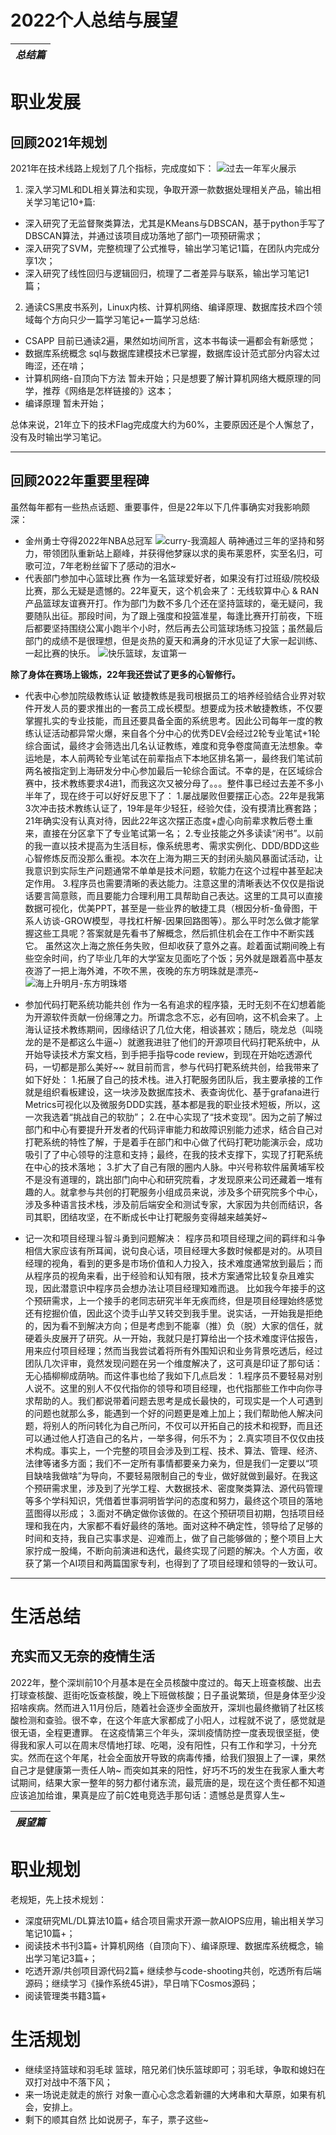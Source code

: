 # 2022个人总结与展望

|*总结篇*|
|:---:|

# 职业发展
## 回顾2021年规划
2021年在技术线路上规划了几个指标，完成度如下：
![过去一年军火展示](https://upload-images.jianshu.io/upload_images/19879196-547b38ac5dadd625.png?imageMogr2/auto-orient/strip%7CimageView2/2/w/1240)
1. 深入学习ML和DL相关算法和实现，争取开源一款数据处理相关产品，输出相关学习笔记10+篇:
- 深入研究了无监督聚类算法，尤其是KMeans与DBSCAN，基于python手写了DBSCAN算法，并通过该项目成功落地了部门一项预研需求；
- 深入研究了SVM，完整梳理了公式推导，输出学习笔记1篇，在团队内完成分享1次；
- 深入研究了线性回归与逻辑回归，梳理了二者差异与联系，输出学习笔记1篇；

2. 通读CS黑皮书系列，Linux内核、计算机网络、编译原理、数据库技术四个领域每个方向只少一篇学习笔记+一篇学习总结:
- CSAPP
目前已通读2遍，果然如坊间所言，这本书每读一遍都会有新感觉；
- 数据库系统概念
sql与数据库建模技术已掌握，数据库设计范式部分内容太过晦涩，还在啃；
- 计算机网络-自顶向下方法
暂未开始；只是想要了解计算机网络大概原理的同学，推荐《网络是怎样链接的》这本；
- 编译原理
暂未开始；

总体来说，21年立下的技术Flag完成度大约为60%，主要原因还是个人懈怠了，没有及时输出学习笔记。

---
## 回顾2022年重要里程碑
虽然每年都有一些热点话题、重要事件，但是22年以下几件事确实对我影响颇深：
- 金州勇士夺得2022年NBA总冠军
![curry-我滴超人](https://upload-images.jianshu.io/upload_images/19879196-242a0f8a01e8ffbb.jpg?imageMogr2/auto-orient/strip%7CimageView2/2/w/1240)
萌神通过三年的坚持和努力，带领团队重新站上巅峰，并获得他梦寐以求的奥布莱恩杯，实至名归，可歌可泣，7年老粉丝留下了感动的泪水~
- 代表部门参加中心篮球比赛
作为一名篮球爱好者，如果没有打过班级/院校级比赛，那么无疑是遗憾的。22年夏天，这个机会来了：无线软算中心 & RAN产品篮球友谊赛开打。作为部门为数不多几个还在坚持篮球的，毫无疑问，我要随队出征。那段时间，为了跟上强度和投篮准星，每逢比赛开打前夜，下班后都要坚持围绕公寓小跑半个小时，然后再去公司篮球场练习投篮；虽然最后部门的成绩不是很理想，但是炎热的夏天和满身的汗水见证了大家一起训练、一起比赛的快乐。
![快乐篮球，友谊第一](https://upload-images.jianshu.io/upload_images/19879196-abd431c512556399.jpg?imageMogr2/auto-orient/strip%7CimageView2/2/w/1240)


**除了身体在赛场上锻炼，22年我还尝试了更多的心智修行。**
- 代表中心参加院级教练认证
敏捷教练是我司根据员工的培养经验结合业界对软件开发人员的要求推出的一套员工成长模型。想要成为技术敏捷教练，不仅要掌握扎实的专业技能，而且还要具备全面的系统思考。因此公司每年一度的教练认证活动都异常火爆，来自各个分中心的优秀DEV会经过2轮专业笔试+1轮综合面试，最终才会筛选出几名认证教练，难度和竞争卷度简直无法想象。幸运地是，本人前两轮专业笔试在前辈指点下本地区排名第一，最终我们笔试前两名被指定到上海研发分中心参加最后一轮综合面试。不幸的是，在区域综合赛中，技术教练要求4进1，而我这次又被分母了。。。整件事已经过去差不多小半年了，现在终于可以好好反思下了：
1.屡战屡败但要摆正心态。22年是我第3次冲击技术教练认证了，19年是年少轻狂，经验欠佳，没有摸清比赛套路；21年确实没有认真对待，因此22年这次摆正态度+虚心向前辈求教后卷土重来，直接在分区拿下了专业笔试第一名；
2.专业技能之外多读读“闲书”。以前的我一直以技术提高为生活目标，像系统思考、需求实例化、DDD/BDD这些心智修炼反而没那么重视。本次在上海为期三天的封闭头脑风暴面试活动，让我意识到实际生产问题通常不单单是技术问题，软能力在这个过程中甚至起决定作用。
3.程序员也需要清晰的表达能力。注意这里的清晰表达不仅仅是指说话要言简意赅，而且要能力合理利用工具帮助自己表达。这里的工具可以直接数据可视化，优美PPT，甚至是一些业界的敏捷工具（根因分析-鱼骨图，干系人访谈-GROW模型，寻找杠杆解-因果回路图等）。那么平时怎么做才能掌握这些工具呢？答案就是先看书了解概念，然后抓住机会在工作中不断实践它。
虽然这次上海之旅任务失败，但却收获了意外之喜。趁着面试期间晚上有些空余时间，约了毕业几年的大学室友见面吃了个饭；另外就是跟着高中基友夜游了一把上海外滩，不吹不黑，夜晚的东方明珠就是漂亮~
![海上升明月-东方明珠塔](https://upload-images.jianshu.io/upload_images/19879196-af4f26d0b9ac8df3.jpg?imageMogr2/auto-orient/strip%7CimageView2/2/w/1240)

- 参加代码打靶系统功能共创
作为一名有追求的程序猿，无时无刻不在幻想着能为开源软件贡献一份绵薄之力。所谓念念不忘，必有回响，这不机会来了。上海认证技术教练期间，因缘结识了几位大佬，相谈甚欢；随后，晓龙总（叫晓龙的是不是都这么牛逼~）就邀我进驻了他们的开源项目代码打靶系统中，从开始导读技术方案文档，到手把手指导code review，到现在开始吃透源代码，一切都是那么美好~~ 就目前而言，参与代码打靶系统共创，给我带来了如下好处：
1.拓展了自己的技术栈。进入打靶服务团队后，我主要承接的工作就是组织看板建设，这一块涉及数据库技术、表查询优化、基于grafana进行Metrics可视化以及微服务DDD实践，基本都是我的职业技术短板，所以，这一次我选着“挑战自己的软肋”；
2.在中心实现了“技术变现”。因为之前了解过部门和中心有要提升开发者的代码评审能力和故障识别能力述求，结合自己对打靶系统的特性了解，于是着手在部门和中心做了代码打靶功能演示会，成功吸引了了中心领导的注意和支持；最终，在我的技术支撑下，实现了打靶系统在中心的技术落地；
3.扩大了自己有限的圈内人脉。中兴号称软件届黄埔军校不是没有道理的，跳出部门向中心和研究院看，才发现原来公司还藏着一堆有趣的人。就拿参与共创的打靶服务小组成员来说，涉及多个研究院多个中心，涉及多种语言技术栈，涉及前后端安全和测试专家，大家因为共创而结识，各司其职，团结攻坚，在不断成长中让打靶服务变得越来越美好~

- 记一次和项目经理斗智斗勇到问题解决：
程序员和项目经理之间的羁绊和斗争相信大家应该有所耳闻，说句良心话，项目经理大多数时候都是对的。从项目经理的视角，看到的更多是市场价值和人力投入，技术难度通常放到最后；而从程序员的视角来看，出于经验和认知有限，技术方案通常比较复杂且难实现，因此潜意识中程序员会想办法让项目经理知难而退。
比如我今年接手的这个预研需求，上一个接手的老同志研究半年无疾而终，但是项目经理始终感觉还有挖掘价值，因此这个烫手山芋又转交到我手里。说实话，一开始我是拒绝的，因为看不到解决方向；但是考虑到不能辜（推）负（脱）大家的信任，就硬着头皮展开了研究。从一开始，我就只是打算给出一个技术难度评估报告，用来应付项目经理；然而当我尝试着将所有外围知识和业务背景吃透后，经过团队几次评审，竟然发现问题在另一个维度解决了，这可真是印证了那句话：无心插柳柳成荫呐。而这件事也给了我如下几点启发：
1.程序员不要轻易对别人说不。这里的别人不仅代指你的领导和项目经理，也代指那些工作中向你寻求帮助的人。我们都说带着问题去思考是成长最快的，可现实是一个人可遇到的问题也就那么多，能遇到一个好的问题更是难上加上；我们帮助他人解决问题，将别人的所问转化为自己所问，不仅可以开拓自己的技术和视野，而且还可以通过他人打造自己的名片，一举多得，何乐不为；
2.真实项目不仅仅由技术构成。事实上，一个完整的项目会涉及到工程、技术、算法、管理、经济、法律等诸多方面；我们不一定所有事情都要亲力亲为，但是我们一定要以“项目缺啥我做啥”为导向，不要轻易限制自己的专业，做好就做到最好。在我这个预研需求里，涉及到了光学工程、大数据技术、密度聚类算法、源代码管理等多个学科知识，凭借着世事洞明皆学问的态度和努力，最终这个项目的落地蓝图得以形成；
3.面对不确定做你该做的。在这个预研项目初期，包括项目经理和我在内，大家都不看好最终的落地。面对这种不确定性，领导给了足够的时间和支持，我自己实事求是、迎难而上，做了自己能够做的；整个项目上大家拧成一股绳，不断向前演进和迭代，最终实现了问题的解决。个人方面，收获了第一个AI项目和两篇国家专利，也得到了了项目经理和领导的一致认可。
---
# 生活总结
## 充实而又无奈的疫情生活
2022年，整个深圳前10个月基本是在全员核酸中度过的。每天上班查核酸、出去打球查核酸、逛街吃饭查核酸，晚上下班做核酸；日子虽说繁琐，但是身体至少没招啥疾病。然而进入11月份后，随着社会逐步全面放开，深圳也最终撤销了社区核酸检测和查验。很不幸，在这个年底大家都成了小阳人，过程就不说了，感觉就是很无语，全程更遭罪。
在这疫情第三个年头，深圳疫情防控一度表现很坚挺，使得我和家人可以在周末尽情地打球、吃喝，没有阳性，只有工作和学习，十分充实。然而在这个年尾，社会全面放开导致的病毒传播，给我们狠狠上了一课，果然自己才是健康第一责任人呐~  而突如其来的阳性，好巧不巧的发生在我家人重大考试期间，结果大家一整年的努力都付诸东流，最荒唐的是，现在这个责任都不知道应该追加给谁，果真是应了前C姓电竞选手那句话：遗憾总是贯穿人生~

|*展望篇*|
|:---:|

 # 职业规划
老规矩，先上技术规划：
- 深度研究ML/DL算法10篇+
结合项目需求开源一款AIOPS应用，输出相关学习笔记10篇+；
- 阅读技术书刊3篇+
计算机网络（自顶向下）、编译原理、数据库系统概念，输出学习笔记3篇+；
- 吃透开源/共创项目源代码2篇+
继续参与code-shooting共创，吃透所有后端源码；继续学习《操作系统45讲》，早日啃下Cosmos源码；
- 阅读管理类书籍3篇+

# 生活规划
- 继续坚持篮球和羽毛球
篮球，陪兄弟们快乐篮球即可；羽毛球，争取和媳妇在双打对战中不落下风；
- 来一场说走就走的旅行
对象一直心心念念着新疆的大烤串和大草原，如果有机会，安排上。
- 剩下的顺其自然
比如说房子，车子，票子这些~
